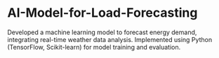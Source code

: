 # AI-Model-for-Load-Forecasting
Developed a machine learning model to forecast energy demand, integrating real-time weather data analysis. Implemented using Python (TensorFlow, Scikit-learn) for model training and evaluation.
